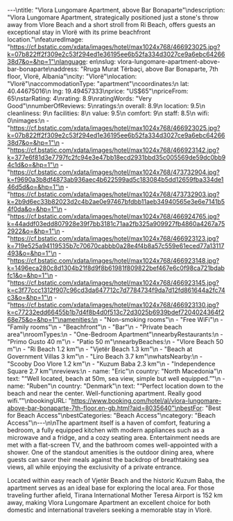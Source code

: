 ---\ntitle: "Vlora Lungomare Apartment, above Bar Bonaparte"\ndescription: "Vlora Lungomare Apartment, strategically positioned just a stone's throw away from Vlore Beach and a short stroll from Ri Beach, offers guests an exceptional stay in Vlorë with its prime beachfront location."\nfeaturedImage: "https://cf.bstatic.com/xdata/images/hotel/max1024x768/466923025.jpg?k=07b822ff2f309e2c53f294ed1e36195ee6b52fa334d3027ce9a6ebc6426638d7&o=&hp=1"\nlanguage: en\nslug: vlora-lungomare-apartment-above-bar-bonaparte\naddress: "Rruga Murat Tërbaçi, above Bar Bonaparte, 7th floor, Vlorë, Albania"\ncity: "Vlorë"\nlocation: "Vlorë"\naccommodationType: "apartment"\ncoordinates:\n  lat: 40.44675016\n  lng: 19.49457333\nprice: "US$65"\npriceFrom: 65\nstarRating: 4\nrating: 8.9\nratingWords: "Very Good"\nnumberOfReviews: 5\nratings:\n  overall: 8.9\n  location: 9.5\n  cleanliness: 9\n  facilities: 8\n  value: 9.5\n  comfort: 9\n  staff: 8.5\n  wifi: 0\nimages:\n  - "https://cf.bstatic.com/xdata/images/hotel/max1024x768/466923025.jpg?k=07b822ff2f309e2c53f294ed1e36195ee6b52fa334d3027ce9a6ebc6426638d7&o=&hp=1"\n  - "https://cf.bstatic.com/xdata/images/hotel/max1024x768/466923142.jpg?k=377e6f81d3e7797fc2fc94e3e47bb18ecd2931bbd35c005569de59dc0bb94c1d&o=&hp=1"\n  - "https://cf.bstatic.com/xdata/images/hotel/max1024x768/473732904.jpg?k=f9690a3b8df4873ab936aec4b622599ad5c183084b5dd12659fba334de146d5d&o=&hp=1"\n  - "https://cf.bstatic.com/xdata/images/hotel/max1024x768/473732903.jpg?k=2b9d6ec33b82023d2c4b2ae0e97467bfdbb11aeb34940565e3e6e7141b54f0da&o=&hp=1"\n  - "https://cf.bstatic.com/xdata/images/hotel/max1024x768/466924765.jpg?k=44addf03edd807928e39f7bb3181c71aa2fb325a909927fb4860a4267a752922&o=&hp=1"\n  - "https://cf.bstatic.com/xdata/images/hotel/max1024x768/466923123.jpg?k=719e525a94119535b7c70670cabbb0a28e4f4b8a57c559e61eced77a13117493&o=&hp=1"\n  - "https://cf.bstatic.com/xdata/images/hotel/max1024x768/466923148.jpg?k=1496eca280c8d1304b21f8d9f8b61981f809822bef467e6c0f98ca721bdabfc1&o=&hp=1"\n  - "https://cf.bstatic.com/xdata/images/hotel/max1024x768/466923145.jpg?k=c3f77ccc1312f907c96cd3da647712c7d7784734f9da7d12fd861644a2fc74c3&o=&hp=1"\n  - "https://cf.bstatic.com/xdata/images/hotel/max1024x768/466923130.jpg?k=c77232edd66455b1b7d4f8b4d0f513c72d3025b6939bdef7204024364f268e75&o=&hp=1"\namenities:\n  - "Non-smoking rooms"\n  - "Free WiFi"\n  - "Family rooms"\n  - "Beachfront"\n  - "Bar"\n  - "Private beach area"\nroomTypes:\n  - "One-Bedroom Apartment"\nnearbyRestaurants:\n  - "Primo Gusto 40 m"\n  - "Patio 50 m"\nnearbyBeaches:\n  - "Vlore Beach 50 m"\n  - "Ri Beach 1.2 km"\n  - "Vjetër Beach 1.3 km"\n  - "Beach at Government Villas 3 km"\n  - "Liro Beach 3.7 km"\nwhatsNearby:\n  - "Scooby Doo Vlore 1.2 km"\n  - "Kuzum Baba 2.3 km"\n  - "Independence Square 2.7 km"\nreviews:\n  - name: "Eric"\n    country: "North Macedonia"\n    text: "“Well located, beach at 50m, sea view, simple but well equipped.”"\n  - name: "Ruben"\n    country: "Denmark"\n    text: "“Perfect location down to the beach and near the center. Well-functioning apartment. Really good wifi.”"\nbookingURL: "https://www.booking.com/hotel/al/vlora-lungomare-above-bar-bonaparte-7th-floor.en-gb.html?aid=8035640"\nbestFor: "Best for Beach Access"\nbestCategories: "Beach Access"\ncategory: "Beach Access"\n---\n\nThe apartment itself is a haven of comfort, featuring a bedroom, a fully equipped kitchen with modern appliances such as a microwave and a fridge, and a cozy seating area. Entertainment needs are met with a flat-screen TV, and the bathroom comes well-appointed with a shower. One of the standout amenities is the outdoor dining area, where guests can savor their meals against the backdrop of breathtaking sea views, all while enjoying the exclusivity of a private entrance.

Located within easy reach of Vjetër Beach and the historic Kuzum Baba, the apartment serves as an ideal base for exploring the local area. For those traveling further afield, Tirana International Mother Teresa Airport is 152 km away, making Vlora Lungomare Apartment an excellent choice for both domestic and international travelers seeking a memorable stay in Vlorë.